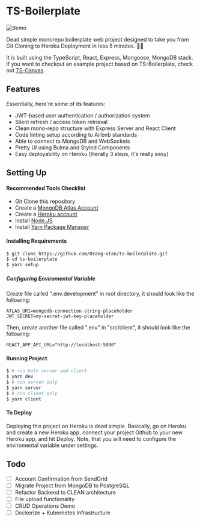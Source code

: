 # TS-Boilerplate

![demo](docs/images/demo.png 'Demo')

Dead simple monorepo boilerplate web project designed to take you from Git Cloning to Heroku Deployment in less 5 minutes. 🚀🤩

It is built using the TypeScript, React, Express, Mongoose, MongoDB stack. If you want to checkout an example project based on TS-Boilerplate, check out [TS-Canvas](https://github.com/orang-utan/ts-canvas).

## Features

Essentially, here're some of its features:

- JWT-based user authentication / authorization system
- Silent refresh / access token retrieval
- Clean mono-repo structure with Express Server and React Client
- Code linting setup according to Airbnb standards
- Able to connect to MongoDB and WebSockets
- Pretty UI using Bulma and Styled Components
- Easy deployability on Heroku (literally 3 steps, it's really easy)

## Setting Up

#### Recommended Tools Checklist

- Git Clone this repository
- Create a [MongoDB Atlas Account](https://www.mongodb.com/cloud/atlas)
- Create a [Heroku account](https://www.heroku.com/)
- Install [Node.JS](https://nodejs.org/en/download/)
- Install [Yarn Package Manager](https://classic.yarnpkg.com/en/docs/install/#mac-stable)

#### Installing Requirements

```bash
$ git clone https://github.com/Orang-utan/ts-boilerplate.git
$ cd ts-boilerplate
$ yarn setup
```

##### Configuring Enviromental Variable

Create file called ".env.development" in root directory, it should look like the following:

```
ATLAS_URI=mongodb-connection-string-placeholder
JWT_SECRET=my-secret-jwt-key-placeholder
```

Then, create another file called ".env" in "src/client", it should look like the following:

```
REACT_APP_API_URL="http://localhost:5000"
```

#### Running Project

```bash
$ # run both server and client
$ yarn dev
$ # run server only
$ yarn server
$ # run client only
$ yarn client
```

#### To Deploy

Deploying this project on Heroku is dead simple. Basically, go on Heroku and create a new Heroku app, connect your project Github to your new Heroku app, and hit Deploy. Note, that you will need to configure the enviromental variable under settings.


## Todo
- [ ] Account Confirmation from SendGrid
- [ ] Migrate Project from MongoDB to PostgreSQL
- [ ] Refactor Backend to CLEAN architecture
- [ ] File upload functionality
- [ ] CRUD Operations Demo
- [ ] Dockerize + Kubernetes Infrastructure
